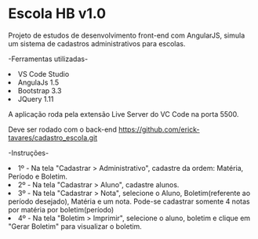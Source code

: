 # Escola HB v1.0

Projeto de estudos de desenvolvimento front-end com AngularJS, simula um sistema de cadastros administrativos para escolas.

-Ferramentas utilizadas-

<li>VS Code Studio</li>
<li>AngulaJs 1.5</li>
<li>Bootstrap 3.3</li>
<li>JQuery 1.11</li>


A aplicação roda pela extensão Live Server do VC Code na porta 5500.

Deve ser rodado com o back-end https://github.com/erick-tavares/cadastro_escola.git


-Instruções-

<li>1º - Na tela "Cadastrar > Administrativo", cadastre da ordem: Matéria, Período e Boletim.</li>
<li>2º - Na tela "Cadastrar > Aluno", cadastre alunos.</li>
<li>3º - Na tela "Cadastrar > Nota", selecione o Aluno, Boletim(referente ao período desejado),
Matéria e um nota. Pode-se cadastrar somente 4 notas por matéria por boletim(período)</li>
<li>4º - Na tela "Boletim > Imprimir", selecione o aluno, boletim e clique em "Gerar Boletim" para visualizar o boletim.</li>


